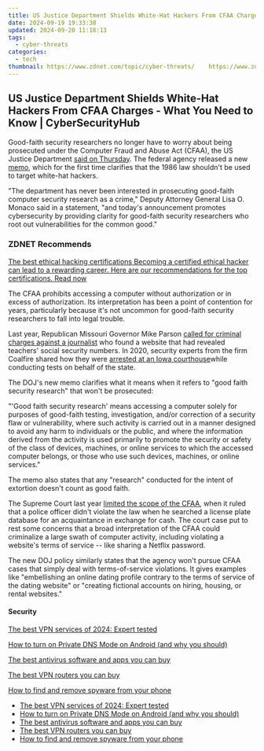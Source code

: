 ```yaml
---
title: US Justice Department Shields White-Hat Hackers From CFAA Charges - What You Need to Know | CyberSecurityHub
date: 2024-09-19 19:33:38
updated: 2024-09-20 11:18:13
tags:
  - cyber-threats
categories:
  - tech
thumbnail: https://www.zdnet.com/topic/cyber-threats/    https://www.zdnet.com/a/img/resize/c816c82c86f3c1c9fbf3608f7349728493b7d591/2015/09/14/cc9231ad-b990-4d31-bc67-a59c67abf717/glowing-keyboard-hacker-security-620x465.jpg?width=170&height=96&fit=crop&auto=webp
---
```


## US Justice Department Shields White-Hat Hackers From CFAA Charges - What You Need to Know | CyberSecurityHub

Good-faith security researchers no longer have to worry about being prosecuted under the Computer Fraud and Abuse Act (CFAA), the US Justice Department [said on Thursday](https://www.justice.gov/opa/pr/department-justice-announces-new-policy-charging-cases-under-computer-fraud-and-abuse-act). The federal agency released a new [memo](https://www.justice.gov/opa/press-release/file/1507126/download), which for the first time clarifies that the 1986 law shouldn't be used to target white-hat hackers. 

"The department has never been interested in prosecuting good-faith computer security research as a crime," Deputy Attorney General Lisa O. Monaco said in a statement, "and today's announcement promotes cybersecurity by providing clarity for good-faith security researchers who root out vulnerabilities for the common good."

### **ZDNET** Recommends

[The best ethical hacking certifications Becoming a certified ethical hacker can lead to a rewarding career. Here are our recommendations for the top certifications.  Read now](https://www.zdnet.com/article/best-ethical-hacking-certification/)

The CFAA prohibits accessing a computer without authorization or in excess of authorization. Its interpretation has been a point of contention for years, particularly because it's not uncommon for good-faith security researchers to fall into legal trouble. 

Last year, Republican Missouri Governor Mike Parson [called for criminal charges against a journalist](https://www.zdnet.com/article/court-rules-that-data-scraping-is-legal-in-linkedin-appeal/) who found a website that had revealed teachers' social security numbers. In 2020, security experts from the firm Coalfire shared how they were [arrested at an Iowa courthouse](https://www.zdnet.com/article/black-hat-when-penetration-testing-earns-you-a-felony-record/)while conducting tests on behalf of the state.

The DOJ's new memo clarifies what it means when it refers to "good faith security research" that won't be prosecuted: 

"'Good faith security research' means accessing a computer solely for purposes of good-faith testing, investigation, and/or correction of a security flaw or vulnerability, where such activity is carried out in a manner designed to avoid any harm to individuals or the public, and where the information derived from the activity is used primarily to promote the security or safety of the class of devices, machines, or online services to which the accessed computer belongs, or those who use such devices, machines, or online services."

The memo also states that any "research" conducted for the intent of extortion doesn't count as good faith. 

The Supreme Court last year [limited the scope of the CFAA](https://www.zdnet.com/article/us-supreme-court-limits-scope-of-cfaa-and-rules-bribing-cops-for-data-is-not-hacking/), when it ruled that a police officer didn't violate the law when he searched a license plate database for an acquaintance in exchange for cash. The court case put to rest some concerns that a broad interpretation of the CFAA could criminalize a large swath of computer activity, including violating a website's terms of service -- like sharing a Netflix password. 

The new DOJ policy similarly states that the agency won't pursue CFAA cases that simply deal with terms-of-service violations. It gives examples like "embellishing an online dating profile contrary to the terms of service of the dating website" or "creating fictional accounts on hiring, housing, or rental websites." 

#### Security

[The best VPN services of 2024: Expert tested](https://www.zdnet.com/article/best-vpn/ "The best VPN services of 2024: Expert tested")

[How to turn on Private DNS Mode on Android (and why you should)](https://www.zdnet.com/article/how-to-turn-on-private-dns-mode-on-android-and-why-you-should/ "How to turn on Private DNS Mode on Android (and why you should)")

[The best antivirus software and apps you can buy](https://www.zdnet.com/article/best-antivirus/ "The best antivirus software and apps you can buy")

[The best VPN routers you can buy](https://www.zdnet.com/article/best-vpn-router/ "The best VPN routers you can buy")

[How to find and remove spyware from your phone](https://www.zdnet.com/article/how-to-find-and-remove-spyware-from-your-phone/ "How to find and remove spyware from your phone")

* [The best VPN services of 2024: Expert tested](https://www.zdnet.com/article/best-vpn/ "The best VPN services of 2024: Expert tested")
* [How to turn on Private DNS Mode on Android (and why you should)](https://www.zdnet.com/article/how-to-turn-on-private-dns-mode-on-android-and-why-you-should/ "How to turn on Private DNS Mode on Android (and why you should)")
* [The best antivirus software and apps you can buy](https://www.zdnet.com/article/best-antivirus/ "The best antivirus software and apps you can buy")
* [The best VPN routers you can buy](https://www.zdnet.com/article/best-vpn-router/ "The best VPN routers you can buy")
* [How to find and remove spyware from your phone](https://www.zdnet.com/article/how-to-find-and-remove-spyware-from-your-phone/ "How to find and remove spyware from your phone")

<ins class="adsbygoogle"
     style="display:block"
     data-ad-format="autorelaxed"
     data-ad-client="ca-pub-7571918770474297"
     data-ad-slot="1223367746"></ins>



<ins class="adsbygoogle"
     style="display:block"
     data-ad-client="ca-pub-7571918770474297"
     data-ad-slot="8358498916"
     data-ad-format="auto"
     data-full-width-responsive="true"></ins>
